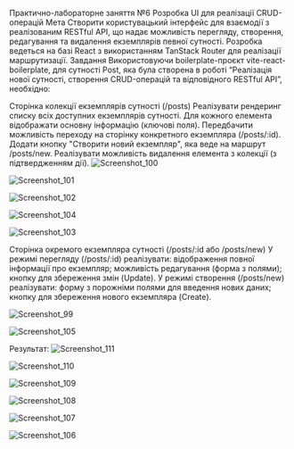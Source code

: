 Практично-лабораторне заняття №6
Розробка UI для реалізації CRUD-операцій
Мета
Створити користувацький інтерфейс для взаємодії з реалізованим RESTful API, що надає можливість перегляду, створення, редагування та видалення екземплярів певної сутності. Розробка ведеться на базі React з використанням TanStack Router для реалізації маршрутизації.
Завдання
Використовуючи boilerplate-проєкт vite-react-boilerplate, для сутності Post, яка була створена в роботі “Реалізація нової сутності, створення CRUD-операцій та відповідного RESTful API”, необхідно:

Сторінка колекції екземплярів сутності (/posts)
Реалізувати рендеринг списку всіх доступних екземплярів сутності.
Для кожного елемента відображати основну інформацію (ключові поля).
Передбачити можливість переходу на сторінку конкретного екземпляра (/posts/:id).
Додати кнопку "Створити новий екземпляр", яка веде на маршрут /posts/new.
Реалізувати можливість видалення елемента з колекції (з підтвердженням дії).
![Screenshot_100](https://github.com/user-attachments/assets/4f9d25d9-faf9-483e-b913-6b109cd60106)

![Screenshot_101](https://github.com/user-attachments/assets/6aad88a7-d5bf-4eee-932c-b70b5755b256)

![Screenshot_102](https://github.com/user-attachments/assets/aba22859-0c27-40e0-9dd2-6045b6e6a074)

![Screenshot_104](https://github.com/user-attachments/assets/446803a6-2084-4f30-ae55-b0382012050a)

![Screenshot_103](https://github.com/user-attachments/assets/5eb7f55d-72b9-4bb6-b84c-58dcc8af5047)

Сторінка окремого екземпляра сутності (/posts/:id або /posts/new)
У режимі перегляду (/posts/:id) реалізувати:
відображення повної інформації про екземпляр;
можливість редагування (форма з полями);
кнопку для збереження змін (Update).
У режимі створення (/posts/new) реалізувати:
форму з порожніми полями для введення нових даних;
кнопку для збереження нового екземпляра (Create).

![Screenshot_99](https://github.com/user-attachments/assets/f3b87fa3-22a7-4892-8c63-ecc5b1a6ca56)

![Screenshot_105](https://github.com/user-attachments/assets/51b4e274-c023-4af0-b4d9-425c98529ad4)

Результат:
![Screenshot_111](https://github.com/user-attachments/assets/dc9666fb-77b1-4b2a-8707-2125b2dc78b0)

![Screenshot_110](https://github.com/user-attachments/assets/2b753aad-47b9-4000-9408-4aed08c074c0)

![Screenshot_109](https://github.com/user-attachments/assets/383c34de-c74b-4f5d-bd80-e2c8300f4ce6)

![Screenshot_108](https://github.com/user-attachments/assets/647381c0-16e6-4e3b-9081-7f06cfb9aecd)

![Screenshot_107](https://github.com/user-attachments/assets/82a3e11b-d7f6-4439-aeeb-1d80efde877d)

![Screenshot_106](https://github.com/user-attachments/assets/17bd9e8d-0c4d-4463-adad-8a95bc98b712)


